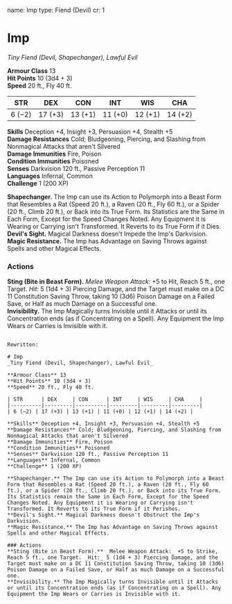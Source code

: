 name: Imp
type: Fiend (Devil)
cr: 1

# Imp 
_Tiny Fiend (Devil, Shapechanger), Lawful Evil_

**Armour Class** 13    
**Hit Points** 10 (3d4 + 3)    
**Speed** 20 ft., Fly 40 ft. 

| STR      | DEX     | CON      | INT     | WIS     | CHA     |
|----------|---------|----------|---------|---------|---------|
| 6 (−2) | 17 (+3) | 13 (+1) | 11 (+0) | 12 (+1) | 14 (+2) |
   
**Skills** Deception +4, Insight +3, Persuasion +4, Stealth +5    
**Damage Resistances** Cold; Bludgeoning, Piercing, and Slashing from Nonmagical Attacks that aren't Silvered    
**Damage Immunities** Fire, Poison    
**Condition Immunities** Poisoned    
**Senses** Darkvision 120 ft., Passive Perception 11    
**Languages** Infernal, Common    
**Challenge** 1 (200 XP) 

**Shapechanger.** The Imp can use its Action to Polymorph into a Beast Form that Resembles a Rat (Speed 20 ft.), a Raven (20 ft., Fly 60 ft.), or a Spider (20 ft., Climb 20 ft.), or Back into its True Form. Its Statistics are the Same in Each Form, Except for the Speed Changes Noted. Any Equipment it is Wearing or Carrying isn't Transformed. It Reverts to its True Form if it Dies.    
**Devil's Sight.** Magical Darkness doesn't Impede the Imp's Darkvision.    
**Magic Resistance.** The Imp has Advantage on Saving Throws against Spells and other Magical Effects. 

### Actions 
**Sting (Bite in Beast Form).** _Melee Weapon Attack:_ +5 to Hit, Reach 5 ft., one Target. _Hit:_ 5 (1d4 + 3) Piercing Damage, and the Target must make on a DC 11 Constitution Saving Throw, taking 10 (3d6) Poison Damage on a Failed Save, or Half as much Damage on a Successful one.    
**Invisibility.** The Imp Magically turns Invisible until it Attacks or until its Concentration ends (as if Concentrating on a Spell). Any Equipment the Imp Wears or Carries is Invisible with it.
```

Rewritten:

# Imp 
_Tiny Fiend (Devil, Shapechanger), Lawful Evil_

**Armour Class** 13    
**Hit Points** 10 (3d4 + 3)    
**Speed** 20 ft., Fly 40 ft. 

| STR      | DEX     | CON      | INT     | WIS     | CHA     |
|----------|---------|----------|---------|---------|---------|
| 6 (−2) | 17 (+3) | 13 (+1) | 11 (+0) | 12 (+1) | 14 (+2) |
   
**Skills** Deception +4, Insight +3, Persuasion +4, Stealth +5    
**Damage Resistances** Cold; Bludgeoning, Piercing, and Slashing from Nonmagical Attacks that aren't Silvered    
**Damage Immunities** Fire, Poison    
**Condition Immunities** Poisoned    
**Senses** Darkvision 120 ft., Passive Perception 11    
**Languages** Infernal, Common    
**Challenge** 1 (200 XP) 

**Shapechanger.** The Imp can use its Action to Polymorph into a Beast Form that Resembles a Rat (Speed 20 ft.), a Raven (20 ft., Fly 60 ft.), or a Spider (20 ft., Climb 20 ft.), or Back into its True Form. Its Statistics remain the Same in Each Form, Except for the Speed Changes Noted. Any Equipment it is Wearing or Carrying isn't Transformed. It Reverts to its True Form if it Perishes.    
**Devil's Sight.** Magical Darkness doesn't Obstruct the Imp's Darkvision.    
**Magic Resistance.** The Imp has Advantage on Saving Throws against Spells and other Magical Effects. 

### Actions 
**Sting (Bite in Beast Form).** _Melee Weapon Attack:_ +5 to Strike, Reach 5 ft., one Target. _Hit:_ 5 (1d4 + 3) Piercing Damage, and the Target must make on a DC 11 Constitution Saving Throw, taking 10 (3d6) Poison Damage on a Failed Save, or Half as much Damage on a Successful one.    
**Invisibility.** The Imp Magically turns Invisible until it Attacks or until its Concentration ends (as if Concentrating on a Spell). Any Equipment the Imp Wears or Carries is Invisible with it.